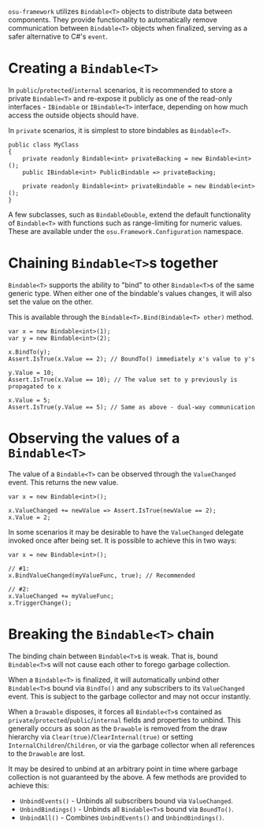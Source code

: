 `osu-framework` utilizes `Bindable<T>` objects to distribute data between components. They provide functionality to automatically remove communication between `Bindable<T>` objects when finalized, serving as a safer alternative to C#'s `event`.

Creating a `Bindable<T>`
========================

In `public`/`protected`/`internal` scenarios, it is recommended to store a private `Bindable<T>` and re-expose it publicly as one of the read-only interfaces - `IBindable` or `IBindable<T>` interface, depending on how much access the outside objects should have. 

In `private` scenarios, it is simplest to store bindables as `Bindable<T>`.

```
public class MyClass
{
    private readonly Bindable<int> privateBacking = new Bindable<int>();
    public IBindable<int> PublicBindable => privateBacking;

    private readonly Bindable<int> privateBindable = new Bindable<int>();
}
```

A few subclasses, such as `BindableDouble`, extend the default functionality of `Bindable<T>` with functions such as range-limiting for numeric values. These are available under the `osu.Framework.Configuration` namespace.

Chaining `Bindable<T>`s together
===========================

`Bindable<T>` supports the ability to "bind" to other `Bindable<T>`s of the same generic type. When either one of the bindable's values changes, it will also set the value on the other.

This is available through the `Bindable<T>.Bind(Bindable<T> other)` method.

```
var x = new Bindable<int>(1);
var y = new Bindable<int>(2);

x.BindTo(y);
Assert.IsTrue(x.Value == 2); // BoundTo() immediately x's value to y's

y.Value = 10;
Assert.IsTrue(x.Value == 10); // The value set to y previously is propagated to x

x.Value = 5;
Assert.IsTrue(y.Value == 5); // Same as above - dual-way communication
```

Observing the values of a `Bindable<T>`
=======================================

The value of a `Bindable<T>` can be observed through the `ValueChanged` event. This returns the new value.

```
var x = new Bindable<int>();

x.ValueChanged += newValue => Assert.IsTrue(newValue == 2);
x.Value = 2;
```

In some scenarios it may be desirable to have the `ValueChanged` delegate invoked once after being set. It is possible to achieve this in two ways:

```
var x = new Bindable<int>();

// #1:
x.BindValueChanged(myValueFunc, true); // Recommended

// #2:
x.ValueChanged += myValueFunc;
x.TriggerChange();
```

Breaking the `Bindable<T>` chain
================================

The binding chain between `Bindable<T>`s is weak. That is, bound `Bindable<T>`s will not cause each other to forego garbage collection.

When a `Bindable<T>` is finalized, it will automatically unbind other `Bindable<T>`s bound via `BindTo()` and any subscribers to its `ValueChanged` event. This is subject to the garbage collector and may not occur instantly.

When a `Drawable` disposes, it forces all `Bindable<T>`s contained as `private`/`protected`/`public`/`internal` fields and properties to unbind. This generally occurs as soon as the `Drawable` is removed from the draw hierarchy via `Clear(true)`/`ClearInternal(true)` or setting `InternalChildren`/`Children`, or via the garbage collector when all references to the `Drawable` are lost.

It may be desired to unbind at an arbitrary point in time where garbage collection is not guaranteed by the above. A few methods are provided to achieve this:

* `UnbindEvents()` - Unbinds all subscribers bound via `ValueChanged`.
* `UnbindBindings()` - Unbinds all `Bindable<T>`s bound via `BoundTo()`.
* `UnbindAll()` - Combines `UnbindEvents()` and `UnbindBindings()`.